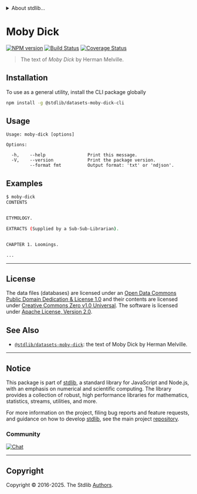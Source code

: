 <!--

@license Apache-2.0

Copyright (c) 2018 The Stdlib Authors.

Licensed under the Apache License, Version 2.0 (the "License");
you may not use this file except in compliance with the License.
You may obtain a copy of the License at

   http://www.apache.org/licenses/LICENSE-2.0

Unless required by applicable law or agreed to in writing, software
distributed under the License is distributed on an "AS IS" BASIS,
WITHOUT WARRANTIES OR CONDITIONS OF ANY KIND, either express or implied.
See the License for the specific language governing permissions and
limitations under the License.

-->


<details>
  <summary>
    About stdlib...
  </summary>
  <p>We believe in a future in which the web is a preferred environment for numerical computation. To help realize this future, we've built stdlib. stdlib is a standard library, with an emphasis on numerical and scientific computation, written in JavaScript (and C) for execution in browsers and in Node.js.</p>
  <p>The library is fully decomposable, being architected in such a way that you can swap out and mix and match APIs and functionality to cater to your exact preferences and use cases.</p>
  <p>When you use stdlib, you can be absolutely certain that you are using the most thorough, rigorous, well-written, studied, documented, tested, measured, and high-quality code out there.</p>
  <p>To join us in bringing numerical computing to the web, get started by checking us out on <a href="https://github.com/stdlib-js/stdlib">GitHub</a>, and please consider <a href="https://opencollective.com/stdlib">financially supporting stdlib</a>. We greatly appreciate your continued support!</p>
</details>

# Moby Dick

[![NPM version][npm-image]][npm-url] [![Build Status][test-image]][test-url] [![Coverage Status][coverage-image]][coverage-url] <!-- [![dependencies][dependencies-image]][dependencies-url] -->

> The text of _Moby Dick_ by Herman Melville.

<section class="intro">

</section>

<!-- /.intro -->









<section class="cli">



<section class="installation">

## Installation

To use as a general utility, install the CLI package globally

```bash
npm install -g @stdlib/datasets-moby-dick-cli
```

</section>

<!-- CLI usage documentation. -->

<section class="usage">

## Usage

```text
Usage: moby-dick [options]

Options:

  -h,    --help                Print this message.
  -V,    --version             Print the package version.
         --format fmt          Output format: 'txt' or 'ndjson'.
```

</section>

<!-- /.usage -->



<section class="examples">

## Examples

```bash
$ moby-dick
CONTENTS


ETYMOLOGY.

EXTRACTS (Supplied by a Sub-Sub-Librarian).


CHAPTER 1. Loomings.

...
```

</section>

<!-- /.examples -->

</section>

<!-- /.cli -->

<!-- <license> -->

* * *

## License

The data files (databases) are licensed under an [Open Data Commons Public Domain Dedication & License 1.0][pddl-1.0] and their contents are licensed under [Creative Commons Zero v1.0 Universal][cc0]. The software is licensed under [Apache License, Version 2.0][apache-license].

<!-- </license> -->

<!-- Section for related `stdlib` packages. Do not manually edit this section, as it is automatically populated. -->

<section class="related">

## See Also

-   <span class="package-name">[`@stdlib/datasets-moby-dick`][@stdlib/datasets-moby-dick]</span><span class="delimiter">: </span><span class="description">the text of Moby Dick by Herman Melville.</span>


</section>

<!-- /.related -->

<!-- Section for all links. Make sure to keep an empty line after the `section` element and another before the `/section` close. -->


<section class="main-repo" >

* * *

## Notice

This package is part of [stdlib][stdlib], a standard library for JavaScript and Node.js, with an emphasis on numerical and scientific computing. The library provides a collection of robust, high performance libraries for mathematics, statistics, streams, utilities, and more.

For more information on the project, filing bug reports and feature requests, and guidance on how to develop [stdlib][stdlib], see the main project [repository][stdlib].

### Community

[![Chat][chat-image]][chat-url]

---

## Copyright

Copyright &copy; 2016-2025. The Stdlib [Authors][stdlib-authors].

</section>

<!-- /.stdlib -->

<!-- Section for all links. Make sure to keep an empty line after the `section` element and another before the `/section` close. -->

<section class="links">

[npm-image]: http://img.shields.io/npm/v/@stdlib/datasets-moby-dick-cli.svg
[npm-url]: https://npmjs.org/package/@stdlib/datasets-moby-dick-cli

[test-image]: https://github.com/stdlib-js/datasets-moby-dick/actions/workflows/test.yml/badge.svg?branch=main
[test-url]: https://github.com/stdlib-js/datasets-moby-dick/actions/workflows/test.yml?query=branch:main

[coverage-image]: https://img.shields.io/codecov/c/github/stdlib-js/datasets-moby-dick/main.svg
[coverage-url]: https://codecov.io/github/stdlib-js/datasets-moby-dick?branch=main

<!--

[dependencies-image]: https://img.shields.io/david/stdlib-js/datasets-moby-dick.svg
[dependencies-url]: https://david-dm.org/stdlib-js/datasets-moby-dick/main

-->

[chat-image]: https://img.shields.io/gitter/room/stdlib-js/stdlib.svg
[chat-url]: https://app.gitter.im/#/room/#stdlib-js_stdlib:gitter.im

[stdlib]: https://github.com/stdlib-js/stdlib

[stdlib-authors]: https://github.com/stdlib-js/stdlib/graphs/contributors

[cli-section]: https://github.com/stdlib-js/datasets-moby-dick#cli
[cli-url]: https://github.com/stdlib-js/datasets-moby-dick/tree/cli
[@stdlib/datasets-moby-dick]: https://github.com/stdlib-js/datasets-moby-dick/tree/main

[umd]: https://github.com/umdjs/umd
[es-module]: https://developer.mozilla.org/en-US/docs/Web/JavaScript/Guide/Modules

[deno-url]: https://github.com/stdlib-js/datasets-moby-dick/tree/deno
[deno-readme]: https://github.com/stdlib-js/datasets-moby-dick/blob/deno/README.md
[umd-url]: https://github.com/stdlib-js/datasets-moby-dick/tree/umd
[umd-readme]: https://github.com/stdlib-js/datasets-moby-dick/blob/umd/README.md
[esm-url]: https://github.com/stdlib-js/datasets-moby-dick/tree/esm
[esm-readme]: https://github.com/stdlib-js/datasets-moby-dick/blob/esm/README.md
[branches-url]: https://github.com/stdlib-js/datasets-moby-dick/blob/main/branches.md

[pddl-1.0]: http://opendatacommons.org/licenses/pddl/1.0/

[cc0]: https://creativecommons.org/publicdomain/zero/1.0

[apache-license]: https://www.apache.org/licenses/LICENSE-2.0

[ndjson]: http://specs.frictionlessdata.io/ndjson/

</section>

<!-- /.links -->
